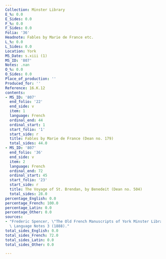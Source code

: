 ```yaml
---
Collection: Minster Library
E_%: 0.0
E_Sides: 0.0
F_%: 0.0
F_Sides: 0.0
Folia: '36'
Headnote: Fables by Marie de France etc.
L_%: 0.0
L_Sides: 0.0
Location: York
MS_Date: s.xiii (1)
MS_ID: '807'
Notes: .nan
O_%: 0.0
O_Sides: 0.0
Place_of_production: ''
Produced_for: ''
Reference: 16.K.12
contents:
- MS_ID: '807'
  end_folio: '22'
  end_side: v
  item: 1
  language: French
  ordinal_end: 44
  ordinal_start: 1
  start_folio: '1'
  start_side: r
  title: Fables by Marie de France (Dean no. 179)
  total_sides: 44.0
- MS_ID: '807'
  end_folio: '36'
  end_side: v
  item: 2
  language: French
  ordinal_end: 72
  ordinal_start: 45
  start_folio: '23'
  start_side: r
  title: The Voyage of St. Brendan, by Benedeit (Dean no. 504)
  total_sides: 28.0
percentage_English: 0.0
percentage_French: 100.0
percentage_Latin: 0.0
percentage_Other: 0.0
sources:
- "Frederic Spencer, \"The Old French Manuscripts of York Minster Library,\"\x9D Modern\
  \ Language Notes 3 (1888)."
total_sides_English: 0.0
total_sides_French: 72.0
total_sides_Latin: 0.0
total_sides_Other: 0.0

---
```

